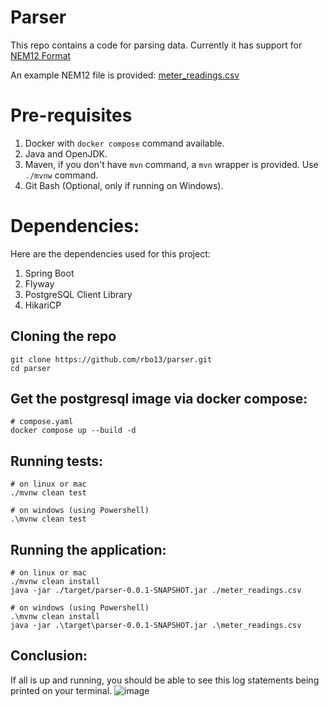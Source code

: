 # Parser
This repo contains a code for parsing data. Currently it has support for [NEM12 Format](https://aemo.com.au/-/media/files/electricity/nem/retail_and_metering/market_settlement_and_transfer_solutions/2022/mdff-specification-nem12-nem13-v25.pdf?la=en)

An example NEM12 file is provided: [meter_readings.csv](./meter_readings.csv)

# Pre-requisites
1. Docker with `docker compose` command available.
2. Java and OpenJDK.
3. Maven, if you don't have `mvn` command, a `mvn` wrapper is provided. Use `./mvnw` command.
4. Git Bash (Optional, only if running on Windows).

# Dependencies:
Here are the dependencies used for this project:
1. Spring Boot
2. Flyway
3. PostgreSQL Client Library
4. HikariCP

## Cloning the repo
```git
git clone https://github.com/rbo13/parser.git
cd parser
```

## Get the postgresql image via docker compose:
```shell
# compose.yaml
docker compose up --build -d
```

## Running tests:
```shell
# on linux or mac
./mvnw clean test

# on windows (using Powershell)
.\mvnw clean test
```

## Running the application:
```shell
# on linux or mac
./mvnw clean install
java -jar ./target/parser-0.0.1-SNAPSHOT.jar ./meter_readings.csv

# on windows (using Powershell)
.\mvnw clean install
java -jar .\target\parser-0.0.1-SNAPSHOT.jar .\meter_readings.csv
```

## Conclusion:
If all is up and running, you should be able to see this log statements being printed on your terminal.
![image](https://github.com/user-attachments/assets/b8723994-c5ba-4722-8a71-aca9dc6cc32b)
